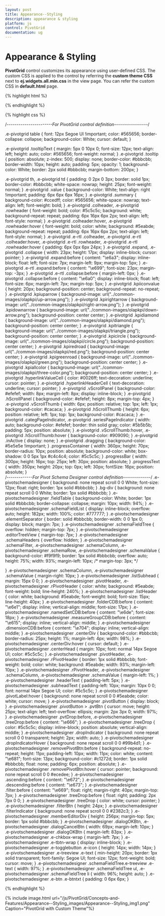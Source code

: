 ```yaml
---
layout: post
title: Appearance--Styling
description: appearance & styling
platform: js
control: PivotGrid
documentation: ug
---
```


# Appearance & Styling

**PivotGrid** control customizes its appearance using user-defined CSS. The custom CSS is applied to the control by referring the **custom theme CSS** next to **ej.widgets.all.min.css** in the view page. You can refer the custom CSS in **default.html** page.


{% highlight html %}

<head>
     <title>PivotGrid Custom theme</title>
     <link href="../themes/default-theme/ej.widgets.all.min.css" rel="stylesheet" type="text/css" />
     <link href="custom-theme**/ej.custom-theme.css**" rel="stylesheet" type="text/css" />
</head> 


{% endhighlight %}



{% highlight css %}

/*-----------------------For PivotGrid control definition-----------------*/

.e-pivotgrid table {
  font: 12px Segoe UI !important;
  color: #565656;
  border-collapse: collapse;
  background-color: White;
  cursor: default;
}

.e-pivotgrid .tooltipText {
  margin: 5px 0 10px 0;
  font-size: 12px;
  text-align: left;
  height: auto;
  color: #565656;
  font-weight: normal;
}
.e-pivotgrid .tooltip {
  position: absolute;
  z-index: 500;
  display: none;
  border-color: #bbbcbb;
  border-width: 10px;
  height: auto;
  padding: 5px;
  opacity: 1;
  background-color: White;
  border: 2px solid #bbbcbb;
  margin-bottom: 200px;
}

.e-pivotgrid th,
.e-pivotgrid td {
  padding: 0 2px 0 3px;
  border: solid 1px;
  border-color: #bbbcbb;
  white-space: nowrap;
  height: 25px;
  font-weight: normal;
}
.e-pivotgrid .value {
  background-color: White;
  text-align: right !important;
  padding: 6px 6px 6px 16px;
}
.e-pivotgrid .summary {
  background-color: #ccedff;
  color: #565656;
  white-space: nowrap;
  text-align: left;
  font-weight: bold;
}
.e-pivotgrid .colheader,
.e-pivotgrid .rowheader {
  font-weight: bold;
  color: #5c5c5c;
  background: white;
  background-repeat: repeat;
  padding: 6px 16px 6px 2px;
  text-align: left;
  font-style: normal;
}
.e-pivotgrid .colheader:hover,
.e-pivotgrid .rowheader:hover {
  font-weight: bold;
  color: white;
  background: #5eabde;
  background-repeat: repeat;
  padding: 6px 16px 6px 2px;
  text-align: left;
  font-style: normal;
}
.e-pivotgrid .e-rtl .colheader,
.e-pivotgrid .e-rtl .colheader:hover,
.e-pivotgrid .e-rtl .rowheader,
.e-pivotgrid .e-rtl .rowheader:hover {
  padding: 6px 0px 6px 24px;
}
.e-pivotgrid .expand,
.e-pivotgrid .collapse {
  width: 23px;
  height: 17px;
  display: inline-block;
  cursor: pointer;
}
.e-pivotgrid .expand:before {
  content: "\e6a3";
  display: inline-block;
  float: left;
  font-size: 7px;
  margin-left: 9px;
  margin-top: 5px;
}
.e-pivotgrid .e-rtl .expand:before {
  content: "\e699";
  font-size: 23px;
  margin-top: -3px;
}
.e-pivotgrid .e-rtl .collapse:before {
  margin-left: 0px;
}
.e-pivotgrid .collapse:before {
  content: "\e6a0";
  display: inline-block;
  float: left;
  font-size: 6px;
  margin-left: 7px;
  margin-top: 5px;
}
.e-pivotgrid .kpiiconvalue {
  height: 20px;
  background-position: center;
  background-repeat: no-repeat;
}
.e-pivotgrid .kpiuparrow {
  background-image: url("../common-images/olapkpi/up-arrow.png");
}
.e-pivotgrid .kpirightarrow {
  background-image: url("../common-images/olapkpi/right-arrow.png");
}
.e-pivotgrid .kpidownarrow {
  background-image: url("../common-images/olapkpi/down-arrow.png");
  background-position: center center;
}
.e-pivotgrid .kpidiamond {
  background-image: url("../common-images/olapkpi/diamond.png");
  background-position: center center;
}
.e-pivotgrid .kpitriangle {
  background-image: url("../common-images/olapkpi/triangle.png");
  background-position: center center;
}
.e-pivotgrid .kpicircle {
  background-image: url("../common-images/olapkpi/circle.png");
  background-position: center center;
}
.e-pivotgrid .kpiredroad {
  background-image: url("../common-images/olapkpi/red.png");
  background-position: center center;
}
.e-pivotgrid .kpigreenroad {
  background-image: url("../common-images/olapkpi/green.png");
  background-position: center center;
}
.e-pivotgrid .kpiallcolor {
  background-image: url("../common-images/olapkpi/three-color.png");
  background-position: center center;
}
.e-pivotgrid .hyperlinkValueCell {
  color: #0026ff;
  text-decoration: underline;
  cursor: pointer;
}
.e-pivotgrid .hyperlinkHeaderCell {
  text-decoration: underline;
  cursor: pointer;
}
.e-pivotgrid .vScrollPanel {
  background-color: #efefef;
  width: 8px;
  margin-left: 8px;
  display: inline-block;
}
.e-pivotgrid .hScrollPanel {
  background-color: #efefef;
  height: 8px;
  margin-top: 4px;
}
.e-pivotgrid .vScrollThumb {
  width: 6px;
  position: relative;
  top: 1px;
  left: 1px;
  background-color: #cacaca;
}
.e-pivotgrid .hScrollThumb {
  height: 6px;
  position: relative;
  left: 1px;
  top: 1px;
  background-color: #cacaca;
}
.e-pivotgrid .categPageIndicator,
.e-pivotgrid .seriesPageIndicator {
  width: auto;
  background-color: #efefef;
  border: thin solid gray;
  color: #5b5b5b;
  padding: 5px;
  position: absolute;
}
.e-pivotgrid .vScrollThumb:hover,
.e-pivotgrid .hScrollThumb:hover {
  background-color: #909090;
}
.e-pivotgrid .inActive {
  display: none;
}
.e-pivotgrid .dragging {
  background-color: #5e5e5e !important;
}
.progressContainer {
  width: 360px;
  height: 70px;
  border-radius: 10px;
  position: absolute;
  background-color: white;
  box-shadow: 0 0 5px 1px #c4c4c4;
  color: #5c5c5c;
}
.progressBar {
  width: 300px;
  height: 16px;
  top: 25px;
  left: 30px;
  position: absolute;
}
.progressText {
  width: 350px;
  height: 20px;
  top: 0px;
  left: 30px;
  fontSize: 16px;
  position: absolute;
}  
/*-------------For Pivot Schema Designer control definition--------------*/
.e-pivotschemadesigner {
  background: none repeat scroll 0 0 White;
  font-size: 12px;
  float: right;
  border: 1px solid #bbbcbb;
}
.bg-div {
  background: none repeat scroll 0 0 White;
  border: 1px solid #bbbcbb;
}
.e-pivotschemadesigner .fieldTable {
  background-color: White;
  border: 1px solid #bbbcbb;
  border-collapse: collapse;
  margin: 10px;
  width: 94%;
}
.e-pivotschemadesigner .schemaFieldList {
  display: inline-block;
  overflow: auto;
  height: 182px;
  width: 100%;
  color: #777777;
}
.e-pivotschemadesigner .elementSeparator {
  border: solid #bbbcbb;
  border-width: 0 0 1px 0;
  display: block;
  margin: 7px;
}
.e-pivotschemadesigner .schemaFieldTree {
  overflow: hidden;
  margin-top: 7px;
}
.e-pivotschemadesigner .editorTreeView {
  margin-top: 7px;
}
.e-pivotschemadesigner .schemaHeaders {
  overflow: hidden;
}
.e-pivotschemadesigner .schemaFilter,
.e-pivotschemadesigner .schemaColumn,
.e-pivotschemadesigner .schemaRow,
.e-pivotschemadesigner .schemaValue {
  background-color: #f9f9f9;
  border: 1px solid #bbbcbb;
  overflow: auto;
  height: 75%;
  width: 93%;
  margin-left: 10px;
  /* margin-top: 3px; */

}
.e-pivotschemadesigner .schemaColumn,
.e-pivotschemadesigner .schemaValue {
  margin-right: 10px;
}
.e-pivotschemadesigner .listSubhead {
  margin: 15px 0 0;
}
.e-pivotschemadesigner .pivotHeader,
.e-pivotschemadesigner .rPivotHeader {
  color: white;
  background: #5eabde;
  font-weight: bold;
  line-height: 240%;
}
.e-pivotschemadesigner .listHeader {
  color: white;
  background: #5eabde;
  font-weight: bold;
  font-size: 15px;
  line-height: 40px;
}
.e-pivotschemadesigner .folderCDB:before {
  content: "\e6e1";
  display: inline;
  vertical-align: middle;
  font-size: 17px;
}
.e-pivotschemadesigner .namedSetCDB:before {
  content: "\e6de";
  font-size: 18px;
}
.e-pivotschemadesigner .measureGroupCDB:before {
  content: "\e615";
  display: inline;
  vertical-align: middle;
}
.e-pivotschemadesigner .dimensionCDB:before {
  content: "\e704";
  display: inline;
  vertical-align: middle;
}
.e-pivotschemadesigner .centerDiv {
  background-color: #bbbcbb;
  border-radius: 25px;
  height: 1%;
  margin-left: 4px;
  width: 98%;
}
.e-pivotschemadesigner .centerDiv:hover {
  cursor: default;
}
.e-pivotschemadesigner .centerHead {
  margin: 10px;
  font: normal 14px Segoe UI;
  color: #5c5c5c;
}
.e-pivotschemadesigner .pivotHeader,
.e-pivotschemadesigner .rPivotHeader {
  border: 1px solid #bbbcbb;
  font-weight: bold;
  color: white;
  background: #5eabde;
  width: 93%;
  margin-left: 10px;
}
.e-pivotschemadesigner .rPivotHeader,
.e-pivotschemadesigner .schemaColumn,
.e-pivotschemadesigner .schemaValue {
  margin-left: 1%;
}
.e-pivotschemadesigner .headerText {
  padding-left: 5px;
}
.e-pivotschemadesigner .subheadText {
  padding-left: 10px;
  margin: 10px 0 0;
  font: normal 14px Segoe UI;
  color: #5c5c5c;
}
.e-pivotschemadesigner .pivotLabel:hover {
  background: none repeat scroll 0 0 #5eabde;
  color: white;
  cursor: move;
}
.e-pivotschemadesigner .pivotButton {
  display: block;
}
.e-pivotschemadesigner .pivotButton > .pvtBtn {
  cursor: move;
  height: 25px;
  text-align: left;
  text-overflow: ellipsis;
  margin: 2px 3px 0;
  width: 97%;
}
.e-pivotschemadesigner .pvtDrop:before,
.e-pivotschemadesigner .treeDrop:before {
  content: "\e666";
}
.e-pivotschemadesigner .treeDrop {
  color: #5c5c5c;
  display: inline-block;
  position: absolute;
  vertical-align: middle;
}
.e-pivotschemadesigner .dropIndicator {
  background: none repeat scroll 0 0 transparent;
  height: 2px;
  width: auto;
}
.e-pivotschemadesigner .dropIndicatorHover {
  background: none repeat scroll 0 0 #99b4d1;
}
.e-pivotschemadesigner .removePivotBtn:before {
  background-repeat: no-repeat;
  height: 11px;
  padding-left: 10px;
  width: 11px;
  color: white;
  content: "\e681";
  font-size: 13px;
  background-color: #c1272d;
  border: 1px solid #bbbcbb;
  float: none;
  padding: 6px;
  position: absolute;
}
.e-pivotschemadesigner .removePivotBtn:hover {
  cursor: pointer;
  background: none repeat scroll 0 0 #ecedee;
}
.e-pivotschemadesigner .ascending:before {
  content: "\e672";
}
.e-pivotschemadesigner .descending:before {
  content: "\e673";
}
.e-pivotschemadesigner .filter:before {
  content: "\e669";
  float: right;
  margin-right: 40px;
  margin-top: 7px;
}
.e-pivotschemadesigner .treeDrop:before {
  float: right;
  padding: 2px 7px 0 0;
}
.e-pivotschemadesigner .treeDrop {
  color: white;
  cursor: pointer;
}
.e-pivotschemadesigner .filterBtn {
  height: 24px;
}
.e-pivotschemadesigner .filterIndicator {
  background: none repeat scroll 0 0 #2382c3;
}
.e-pivotschemadesigner .memberEditorDiv {
  height: 256px;
  margin-top: 5px;
  border: 1px solid #bbbcbb;
}
.e-pivotschemadesigner .dialogOKBtn,
.e-pivotschemadesigner .dialogCancelBtn {
  width: 69px;
  margin-left: 10px;
}
.e-pivotschemadesigner .dialogOKBtn {
  margin-left: 83px;
}
.e-pivotschemadesigner .e-chkbox-wrap {
  margin-left: 7px;
}
.e-pivotschemadesigner .e-tbtn-wrap {
  display: inline-block;
}
.e-pivotschemadesigner .e-togglebutton .e-icon {
  height: 14px;
  width: 14px;
}
.e-pivotschemadesigner .e-treeview .e-text {
  min-height: 20px;
  border: 1px solid transparent;
  font-family: Segoe UI;
  font-size: 12px;
  font-weight: bold;
  cursor: move;
}
.e-pivotschemadesigner .schemaFieldTree.e-treeview .e-text {
  width: 97%;
}
.e-pivotschemadesigner .schemaFieldTree ul,
.e-pivotschemadesigner .schemaFieldTree li {
  width: 96%;
  height: auto;
}
.e-pivotschemadesigner .e-btn .e-btntxt {
  padding: 0 6px 6px;
}

{% endhighlight %}

{% include image.html url="/js/PivotGrid/Concepts-and-Features/Appearance--Styling_images/Appearance--Styling_img1.png" Caption="PivotGrid with Custom Theme"%}

